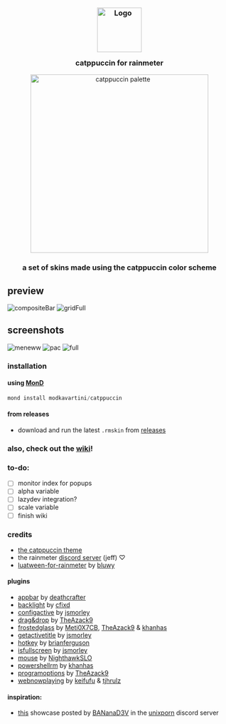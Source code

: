 <h3 align="center">
	<img src="https://raw.githubusercontent.com/catppuccin/catppuccin/main/assets/logos/exports/1544x1544_circle.png" width="100" alt="Logo"/><br/>
	<img src="https://raw.githubusercontent.com/catppuccin/catppuccin/main/assets/misc/transparent.png" height="30" width="0px"/>
	catppuccin for rainmeter
	<img src="https://raw.githubusercontent.com/catppuccin/catppuccin/main/assets/misc/transparent.png" height="30" width="0px"/>
</h3>
<p align="center">
  <img src="https://raw.githubusercontent.com/catppuccin/catppuccin/main/assets/palette/macchiato.png" alt="catppuccin palette" width="400" />
</p>

<h3 align="center">
	a set of skins made using the catppuccin color scheme
</h3>

## preview
![compositeBar](https://github.com/modkavartini/catppuccin/assets/81793953/36d86151-e783-431f-93a3-79394e2c44ea)
![gridFull](https://github.com/modkavartini/catppuccin/assets/81793953/a4c0b604-58a2-41a8-b2f3-0334e3e266a8)
## screenshots
![meneww](https://github.com/modkavartini/catppuccin/assets/81793953/a63cebf5-dde2-4504-bbce-ec28b25b1f27)
![pac](https://github.com/modkavartini/catppuccin/assets/81793953/f58d7dc3-0b61-4018-be85-d0e199e14975)
![full](https://github.com/modkavartini/catppuccin/assets/81793953/524e3b59-64aa-4da8-bf93-28b441aa10ba)

### installation
#### using [MonD](https://github.com/meters-on-demand/cli)
```ps1
mond install modkavartini/catppuccin
```
#### from releases
* download and run the latest `.rmskin` from [releases](https://github.com/modkavartini/catppuccin/releases)

### also, check out the [wiki](https://github.com/modkavartini/catppuccin/wiki)!

### to-do:
- [ ] monitor index for popups
- [ ] alpha variable
- [ ] lazydev integration?
- [ ] scale variable
- [ ] finish wiki

### credits
* [the catppuccin theme](https://github.com/catppuccin/catppuccin)
* the rainmeter [discord server](https://discord.gg/rainmeter) (jeff) ♡
* [luatween-for-rainmeter](https://github.com/bluwy/LuaTween-for-Rainmeter) by [bluwy](https://github.com/bluwy)
#### plugins
* [appbar](https://github.com/deathcrafter/PluginAppBar) by [deathcrafter](https://github.com/deathcrafter)
* [backlight](https://forum.rainmeter.net/viewtopic.php?t=19221) by [cfixd](https://github.com/cfixd)
* [configactive](https://forum.rainmeter.net/viewtopic.php?t=28720) by [jsmorley](https://github.com/jsmorley)
* [drag&drop](https://forum.rainmeter.net/viewtopic.php?t=23107) by [TheAzack9](https://github.com/TheAzack9)
* [frostedglass](https://github.com/Meti0X7CB/FrostedGlass) by [Meti0X7CB](https://github.com/Meti0X7CB), [TheAzack9](https://github.com/TheAzack9) & [khanhas](https://github.com/khanhas)
* [getactivetitle](https://forum.rainmeter.net/viewtopic.php?t=33146) by [jsmorley](https://github.com/jsmorley)
* [hotkey](https://github.com/brianferguson/HotKey.dll) by [brianferguson](https://github.com/brianferguson)
* [isfullscreen](https://forum.rainmeter.net/viewtopic.php?t=28305) by [jsmorley](https://github.com/jsmorley)
* [mouse](https://forum.rainmeter.net/viewtopic.php?t=26030) by [NighthawkSLO](https://github.com/NighthawkSLO)
* [powershellrm](https://forum.rainmeter.net/viewtopic.php?t=29095) by [khanhas](https://github.com/khanhas)
* [programoptions](https://forum.rainmeter.net/viewtopic.php?t=22868) by [TheAzack9](https://github.com/TheAzack9)
* [webnowplaying](https://github.com/keifufu/WebNowPlaying-Redux) by [keifufu](https://github.com/keifufu) & [tjhrulz](https://github.com/tjhrulz)

#### inspiration:
* [this](https://discord.com/channels/635612648934735892/635625917623828520/1116071111688474664) showcase posted by [BANanaD3V](https://github.com/BANanaD3V) in the [unixporn](https://www.reddit.com/r/unixporn/) discord server
